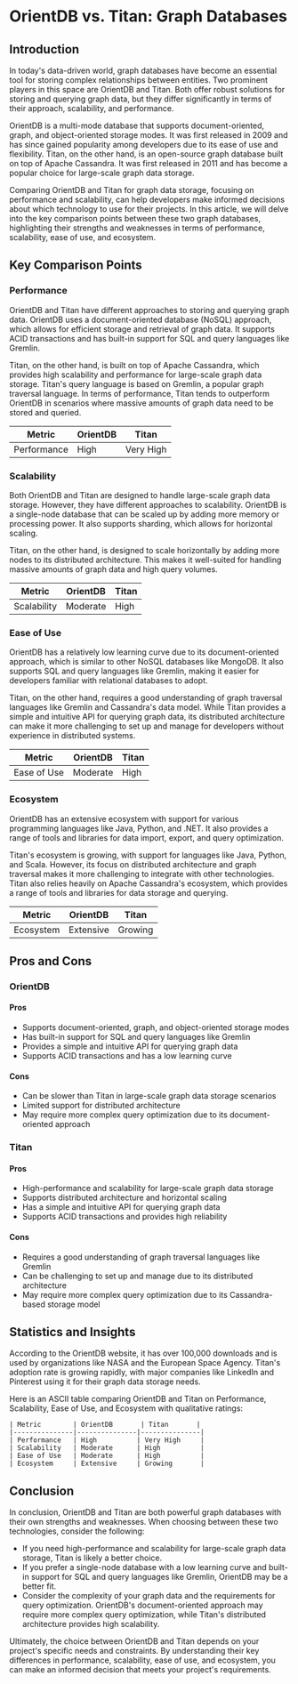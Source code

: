 # OrientDB vs. Titan: Graph Databases
## Introduction

In today's data-driven world, graph databases have become an essential tool for storing complex relationships between entities. Two prominent players in this space are OrientDB and Titan. Both offer robust solutions for storing and querying graph data, but they differ significantly in terms of their approach, scalability, and performance.

OrientDB is a multi-mode database that supports document-oriented, graph, and object-oriented storage modes. It was first released in 2009 and has since gained popularity among developers due to its ease of use and flexibility. Titan, on the other hand, is an open-source graph database built on top of Apache Cassandra. It was first released in 2011 and has become a popular choice for large-scale graph data storage.

Comparing OrientDB and Titan for graph data storage, focusing on performance and scalability, can help developers make informed decisions about which technology to use for their projects. In this article, we will delve into the key comparison points between these two graph databases, highlighting their strengths and weaknesses in terms of performance, scalability, ease of use, and ecosystem.

## Key Comparison Points

### Performance

OrientDB and Titan have different approaches to storing and querying graph data. OrientDB uses a document-oriented database (NoSQL) approach, which allows for efficient storage and retrieval of graph data. It supports ACID transactions and has built-in support for SQL and query languages like Gremlin.

Titan, on the other hand, is built on top of Apache Cassandra, which provides high scalability and performance for large-scale graph data storage. Titan's query language is based on Gremlin, a popular graph traversal language. In terms of performance, Titan tends to outperform OrientDB in scenarios where massive amounts of graph data need to be stored and queried.

| Metric        | OrientDB       | Titan       |
|---------------|---------------|---------------|
| Performance   | High          | Very High     |

### Scalability

Both OrientDB and Titan are designed to handle large-scale graph data storage. However, they have different approaches to scalability. OrientDB is a single-node database that can be scaled up by adding more memory or processing power. It also supports sharding, which allows for horizontal scaling.

Titan, on the other hand, is designed to scale horizontally by adding more nodes to its distributed architecture. This makes it well-suited for handling massive amounts of graph data and high query volumes.

| Metric        | OrientDB       | Titan       |
|---------------|---------------|---------------|
| Scalability   | Moderate      | High          |

### Ease of Use

OrientDB has a relatively low learning curve due to its document-oriented approach, which is similar to other NoSQL databases like MongoDB. It also supports SQL and query languages like Gremlin, making it easier for developers familiar with relational databases to adopt.

Titan, on the other hand, requires a good understanding of graph traversal languages like Gremlin and Cassandra's data model. While Titan provides a simple and intuitive API for querying graph data, its distributed architecture can make it more challenging to set up and manage for developers without experience in distributed systems.

| Metric        | OrientDB       | Titan       |
|---------------|---------------|---------------|
| Ease of Use   | Moderate      | High          |

### Ecosystem

OrientDB has an extensive ecosystem with support for various programming languages like Java, Python, and .NET. It also provides a range of tools and libraries for data import, export, and query optimization.

Titan's ecosystem is growing, with support for languages like Java, Python, and Scala. However, its focus on distributed architecture and graph traversal makes it more challenging to integrate with other technologies. Titan also relies heavily on Apache Cassandra's ecosystem, which provides a range of tools and libraries for data storage and querying.

| Metric        | OrientDB       | Titan       |
|---------------|---------------|---------------|
| Ecosystem     | Extensive     | Growing       |

## Pros and Cons

### OrientDB

#### Pros

* Supports document-oriented, graph, and object-oriented storage modes
* Has built-in support for SQL and query languages like Gremlin
* Provides a simple and intuitive API for querying graph data
* Supports ACID transactions and has a low learning curve

#### Cons

* Can be slower than Titan in large-scale graph data storage scenarios
* Limited support for distributed architecture
* May require more complex query optimization due to its document-oriented approach

### Titan

#### Pros

* High-performance and scalability for large-scale graph data storage
* Supports distributed architecture and horizontal scaling
* Has a simple and intuitive API for querying graph data
* Supports ACID transactions and provides high reliability

#### Cons

* Requires a good understanding of graph traversal languages like Gremlin
* Can be challenging to set up and manage due to its distributed architecture
* May require more complex query optimization due to its Cassandra-based storage model

## Statistics and Insights

According to the OrientDB website, it has over 100,000 downloads and is used by organizations like NASA and the European Space Agency. Titan's adoption rate is growing rapidly, with major companies like LinkedIn and Pinterest using it for their graph data storage needs.

Here is an ASCII table comparing OrientDB and Titan on Performance, Scalability, Ease of Use, and Ecosystem with qualitative ratings:

```
| Metric        | OrientDB       | Titan       |
|---------------|---------------|---------------|
| Performance   | High          | Very High     |
| Scalability   | Moderate      | High          |
| Ease of Use   | Moderate      | High          |
| Ecosystem     | Extensive     | Growing       |
```

## Conclusion

In conclusion, OrientDB and Titan are both powerful graph databases with their own strengths and weaknesses. When choosing between these two technologies, consider the following:

* If you need high-performance and scalability for large-scale graph data storage, Titan is likely a better choice.
* If you prefer a single-node database with a low learning curve and built-in support for SQL and query languages like Gremlin, OrientDB may be a better fit.
* Consider the complexity of your graph data and the requirements for query optimization. OrientDB's document-oriented approach may require more complex query optimization, while Titan's distributed architecture provides high scalability.

Ultimately, the choice between OrientDB and Titan depends on your project's specific needs and constraints. By understanding their key differences in performance, scalability, ease of use, and ecosystem, you can make an informed decision that meets your project's requirements.